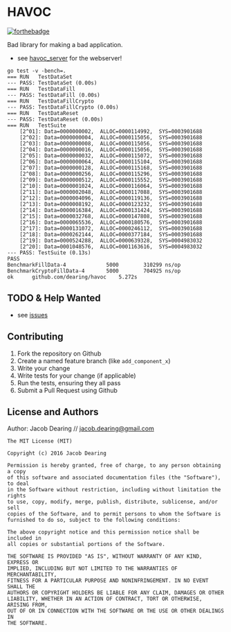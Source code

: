 HAVOC
============

[![forthebadge](http://forthebadge.com/images/badges/just-plain-nasty.svg)](http://forthebadge.com)

Bad library for making a bad application.

- see [havoc_server] for the webserver!

```
go test -v -bench=.
=== RUN   TestDataSet
--- PASS: TestDataSet (0.00s)
=== RUN   TestDataFill
--- PASS: TestDataFill (0.00s)
=== RUN   TestDataFillCrypto
--- PASS: TestDataFillCrypto (0.00s)
=== RUN   TestDataReset
--- PASS: TestDataReset (0.00s)
=== RUN   TestSuite
	[2^01]: Data=0000000002,  ALLOC=0000114992,  SYS=0003901688
	[2^02]: Data=0000000004,  ALLOC=0000115056,  SYS=0003901688
	[2^03]: Data=0000000008,  ALLOC=0000115056,  SYS=0003901688
	[2^04]: Data=0000000016,  ALLOC=0000115056,  SYS=0003901688
	[2^05]: Data=0000000032,  ALLOC=0000115072,  SYS=0003901688
	[2^06]: Data=0000000064,  ALLOC=0000115104,  SYS=0003901688
	[2^07]: Data=0000000128,  ALLOC=0000115168,  SYS=0003901688
	[2^08]: Data=0000000256,  ALLOC=0000115296,  SYS=0003901688
	[2^09]: Data=0000000512,  ALLOC=0000115552,  SYS=0003901688
	[2^10]: Data=0000001024,  ALLOC=0000116064,  SYS=0003901688
	[2^11]: Data=0000002048,  ALLOC=0000117088,  SYS=0003901688
	[2^12]: Data=0000004096,  ALLOC=0000119136,  SYS=0003901688
	[2^13]: Data=0000008192,  ALLOC=0000123232,  SYS=0003901688
	[2^14]: Data=0000016384,  ALLOC=0000131424,  SYS=0003901688
	[2^15]: Data=0000032768,  ALLOC=0000147808,  SYS=0003901688
	[2^16]: Data=0000065536,  ALLOC=0000180576,  SYS=0003901688
	[2^17]: Data=0000131072,  ALLOC=0000246112,  SYS=0003901688
	[2^18]: Data=0000262144,  ALLOC=0000377184,  SYS=0003901688
	[2^19]: Data=0000524288,  ALLOC=0000639328,  SYS=0004983032
	[2^20]: Data=0001048576,  ALLOC=0001163616,  SYS=0004983032
--- PASS: TestSuite (0.13s)
PASS
BenchmarkFillData-4      	    5000	    310299 ns/op
BenchmarkCryptoFillData-4	    5000	    704925 ns/op
ok  	github.com/dearing/havoc	5.272s

```

TODO & Help Wanted
------------
 - see [issues]

Contributing
------------
1. Fork the repository on Github
2. Create a named feature branch (like `add_component_x`)
3. Write your change
4. Write tests for your change (if applicable)
5. Run the tests, ensuring they all pass
6. Submit a Pull Request using Github

License and Authors
-------------------
Author: Jacob Dearing // jacob.dearing@gmail.com

```
The MIT License (MIT)

Copyright (c) 2016 Jacob Dearing

Permission is hereby granted, free of charge, to any person obtaining a copy
of this software and associated documentation files (the "Software"), to deal
in the Software without restriction, including without limitation the rights
to use, copy, modify, merge, publish, distribute, sublicense, and/or sell
copies of the Software, and to permit persons to whom the Software is
furnished to do so, subject to the following conditions:

The above copyright notice and this permission notice shall be included in
all copies or substantial portions of the Software.

THE SOFTWARE IS PROVIDED "AS IS", WITHOUT WARRANTY OF ANY KIND, EXPRESS OR
IMPLIED, INCLUDING BUT NOT LIMITED TO THE WARRANTIES OF MERCHANTABILITY,
FITNESS FOR A PARTICULAR PURPOSE AND NONINFRINGEMENT. IN NO EVENT SHALL THE
AUTHORS OR COPYRIGHT HOLDERS BE LIABLE FOR ANY CLAIM, DAMAGES OR OTHER
LIABILITY, WHETHER IN AN ACTION OF CONTRACT, TORT OR OTHERWISE, ARISING FROM,
OUT OF OR IN CONNECTION WITH THE SOFTWARE OR THE USE OR OTHER DEALINGS IN
THE SOFTWARE.
```

[havoc_server]: https://github.com/dearing/havoc_server
[issues]: https://github.com/dearing/havoc/issues
